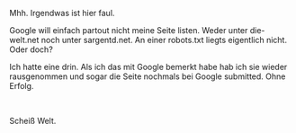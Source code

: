 <html><body><p>Mhh. Irgendwas ist hier faul.<br>

Google will einfach partout nicht meine Seite listen. Weder unter die-welt.net noch unter sargentd.net. An einer robots.txt liegts eigentlich nicht. Oder doch?<br>

Ich hatte eine drin. Als ich das mit Google bemerkt habe hab ich sie wieder rausgenommen und sogar die Seite nochmals bei Google submitted. Ohne Erfolg.<br>

<br>

Scheiß Welt.</p></body></html>